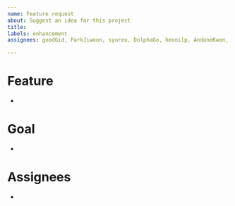 ```yaml
---
name: Feature request
about: Suggest an idea for this project
title: 
labels: enhancement
assignees: goodGid, ParkJiwoon, syureu, DolphaGo, heonilp, AndoneKwon, bjh7013

---
```


# Feature
-

# Goal
-

# Assignees
-
